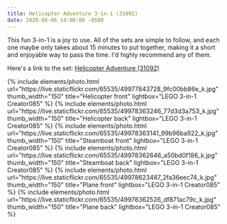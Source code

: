 ```yaml
---
title: Helicopter Adventure 3-in-1 (31092)
date: 2020-06-06 14:00:00 -0500
---
```


This fun 3-in-1 is a joy to use. All of the sets are simple to follow, and each one maybe only takes about 15 minutes to put together, making it a short and enjoyable way to pass the time. I'd highly recommend any of them.

Here's a link to the set: [Helicopter Adventure (31092)](https://www.lego.com/en-us/product/helicopter-adventure-31092)

<div class="text-center">
  {% include elements/photo.html
      url="https://live.staticflickr.com/65535/49977843728_9fc00bb86e_k.jpg"
      thumb_width="150" title="Helicopter front" lightbox="LEGO 3-in-1 Creator085"
  %}
  {% include elements/photo.html
      url="https://live.staticflickr.com/65535/49978363246_77d3d3a753_k.jpg"
      thumb_width="150" title="Helicopter back" lightbox="LEGO 3-in-1 Creator085"
  %}
  {% include elements/photo.html
      url="https://live.staticflickr.com/65535/49978363141_99b96ba922_k.jpg"
      thumb_width="150" title="Steamboat front" lightbox="LEGO 3-in-1 Creator085"
  %}
  {% include elements/photo.html
      url="https://live.staticflickr.com/65535/49978362646_a50bd0f186_k.jpg"
      thumb_width="150" title="Steamboat back" lightbox="LEGO 3-in-1 Creator085"
  %}
  {% include elements/photo.html
      url="https://live.staticflickr.com/65535/49978623487_2fa36eec74_k.jpg"
      thumb_width="150" title="Plane front" lightbox="LEGO 3-in-1 Creator085"
  %}
  {% include elements/photo.html
      url="https://live.staticflickr.com/65535/49978362526_df871ac79c_k.jpg"
      thumb_width="150" title="Plane back" lightbox="LEGO 3-in-1 Creator085"
  %}
</div>
